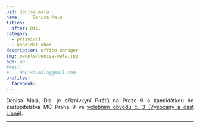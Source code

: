 ```yaml
---
uid: denisa.mala
name:     Denisa Malá
titles:
  after: DiS.
category:
  - priznivci
  - kandidat-obec
description: office manager
img: people/denisa-mala.jpg
age: 40
#mail:
#  - denisa1mala@gmail.com
profiles:
  facebook: 
---
```

<p style='text-align: justify;'>
Denisa Malá, Dis. je příznivkyní Pirátů na Praze 9 a kandidátkou do zastupitelstva MČ Praha 9 ve <a href="/komunalni-volby-2018/vysocany/" target="_self"><u>volebním obvodu č. 3 (Vysočany a část Libně)</u></a>.
</p>


---